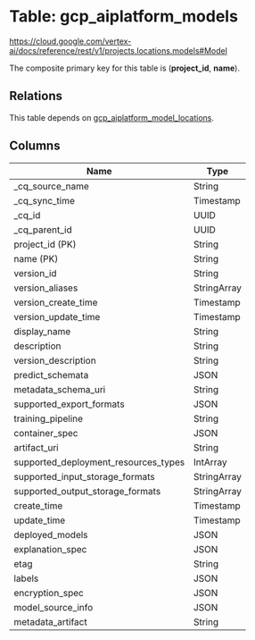 # Table: gcp_aiplatform_models

https://cloud.google.com/vertex-ai/docs/reference/rest/v1/projects.locations.models#Model

The composite primary key for this table is (**project_id**, **name**).

## Relations

This table depends on [gcp_aiplatform_model_locations](gcp_aiplatform_model_locations).

## Columns

| Name          | Type          |
| ------------- | ------------- |
|_cq_source_name|String|
|_cq_sync_time|Timestamp|
|_cq_id|UUID|
|_cq_parent_id|UUID|
|project_id (PK)|String|
|name (PK)|String|
|version_id|String|
|version_aliases|StringArray|
|version_create_time|Timestamp|
|version_update_time|Timestamp|
|display_name|String|
|description|String|
|version_description|String|
|predict_schemata|JSON|
|metadata_schema_uri|String|
|supported_export_formats|JSON|
|training_pipeline|String|
|container_spec|JSON|
|artifact_uri|String|
|supported_deployment_resources_types|IntArray|
|supported_input_storage_formats|StringArray|
|supported_output_storage_formats|StringArray|
|create_time|Timestamp|
|update_time|Timestamp|
|deployed_models|JSON|
|explanation_spec|JSON|
|etag|String|
|labels|JSON|
|encryption_spec|JSON|
|model_source_info|JSON|
|metadata_artifact|String|
